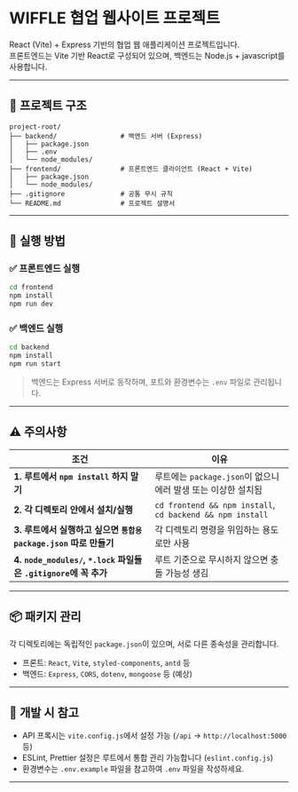 # WIFFLE 협업 웹사이트 프로젝트

React (Vite) + Express 기반의 협업 웹 애플리케이션 프로젝트입니다.  
프론트엔드는 Vite 기반 React로 구성되어 있으며, 백엔드는 Node.js + javascript를 사용합니다.

---

## 📁 프로젝트 구조

```
project-root/
├── backend/                # 백엔드 서버 (Express)
│   ├── package.json
│   ├── .env
│   └── node_modules/
├── frontend/               # 프론트엔드 클라이언트 (React + Vite)
│   ├── package.json
│   └── node_modules/
├── .gitignore              # 공통 무시 규칙
└── README.md               # 프로젝트 설명서
```

---

## 🚀 실행 방법

### ✅ 프론트엔드 실행
```bash
cd frontend
npm install
npm run dev
```

### ✅ 백엔드 실행
```bash
cd backend
npm install
npm run start
```

> 백엔드는 Express 서버로 동작하며, 포트와 환경변수는 `.env` 파일로 관리됩니다.

---

## ⚠️ 주의사항

| 조건                                                                 | 이유                                                             |
| -------------------------------------------------------------------  | --------------------------------------------------------------- |
| **1. 루트에서 `npm install` 하지 말기**                               | 루트에는 `package.json`이 없으니 에러 발생 또는 이상한 설치됨      |
| **2. 각 디렉토리 안에서 설치/실행**                                   | `cd frontend && npm install`, `cd backend && npm install`       |
| **3. 루트에서 실행하고 싶으면 `통합용 package.json` 따로 만들기**      | 각 디렉토리 명령을 위임하는 용도로만 사용                          |
| **4. `node_modules/`, `*.lock` 파일들은 `.gitignore`에 꼭 추가**      | 루트 기준으로 무시하지 않으면 충돌 가능성 생김                      |

---

## 📦 패키지 관리

각 디렉토리에는 독립적인 `package.json`이 있으며, 서로 다른 종속성을 관리합니다.

- 프론트: `React`, `Vite`, `styled-components`, `antd` 등
- 백엔드: `Express`, `CORS`, `dotenv`, `mongoose` 등 (예상)

---

## 🧪 개발 시 참고

- API 프록시는 `vite.config.js`에서 설정 가능 (`/api` → `http://localhost:5000` 등)
- ESLint, Prettier 설정은 루트에서 통합 관리 가능합니다 (`eslint.config.js`)
- 환경변수는 `.env.example` 파일을 참고하여 `.env` 파일을 작성하세요.

---